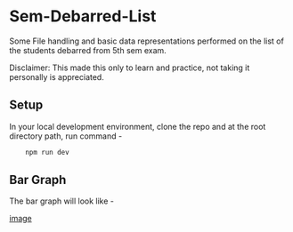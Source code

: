 # Sem-Debarred-List

Some File handling and basic data representations performed on the list of the students debarred from 5th sem exam. 

Disclaimer: This made this only to learn and practice, not taking it personally is appreciated.

## Setup

In your local development environment, clone the repo and at the root directory path, run command -

```bash
    npm run dev
```

## Bar Graph

The bar graph will look like -

[image]()
